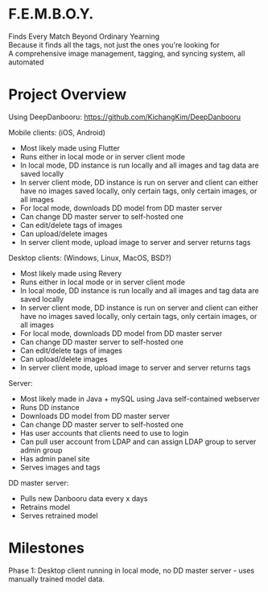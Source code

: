 # F.E.M.B.O.Y.
Finds Every Match Beyond Ordinary Yearning  
Because it finds all the tags, not just the ones you're looking for  
A comprehensive image management, tagging, and syncing system, all automated  

# Project Overview
Using DeepDanbooru:
https://github.com/KichangKim/DeepDanbooru

Mobile clients: (iOS, Android)
- Most likely made using Flutter
- Runs either in local mode or in server client mode
- In local mode, DD instance is run locally and all images and tag data are saved locally
- In server client mode, DD instance is run on server and client can either have no images saved locally, only certain tags, only certain images, or all images
- For local mode, downloads DD model from DD master server
- Can change DD master server to self-hosted one
- Can edit/delete tags of images
- Can upload/delete images
- In server client mode, upload image to server and server returns tags

Desktop clients: (Windows, Linux, MacOS, BSD?)
- Most likely made using Revery
- Runs either in local mode or in server client mode
- In local mode, DD instance is run locally and all images and tag data are saved locally
- In server client mode, DD instance is run on server and client can either have no images saved locally, only certain tags, only certain images, or all images
- For local mode, downloads DD model from DD master server
- Can change DD master server to self-hosted one
- Can edit/delete tags of images
- Can upload/delete images
- In server client mode, upload image to server and server returns tags

Server: 
- Most likely made in Java + mySQL using Java self-contained webserver
- Runs DD instance 
- Downloads DD model from DD master server
- Can change DD master server to self-hosted one
- Has user accounts that clients need to use to login
- Can pull user account from LDAP and can assign LDAP group to server admin group
- Has admin panel site
- Serves images and tags

DD master server:
- Pulls new Danbooru data every x days
- Retrains model
- Serves retrained model

# Milestones
Phase 1:
    Desktop client running in local mode, no DD master server - uses manually trained model data.
